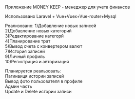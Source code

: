  Приложение MONEY KEEP - менеджер для учета финансов
  
 Использовано Laravel + Vue+Vuex+Vue-router+Mysql
 
 Реализовано:
 1)Добавление новых записей  
 2)Добавление новых категорий    
 3)Редактирование категорй  
 4)Планирование трат  
 5)Вывод счета с конвертером валют  
 7)История записей   
 9)Личный профиль  
 10)Регистрация и авторизация  
 
 Планируется реальзовать:  
 Пагинаиця истории записей      
 Вывод фото пользователя в профиле      
 Админ часть      
 Update и Delete истории записи 

    
